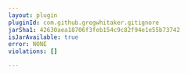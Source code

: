 ```yaml
---
layout: plugin
pluginId: com.github.gregwhitaker.gitignore
jarSha1: 42630aea18706f3feb154c9c82f94e1e55b73742
isJarAvailable: true
error: NONE
violations: []

---
```

